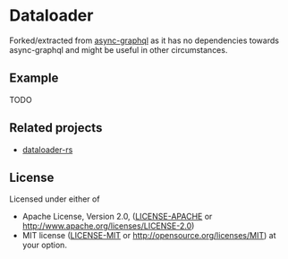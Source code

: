 # Dataloader
Forked/extracted from [async-graphql](https://github.com/async-graphql/async-graphql) as it has no dependencies towards async-graphql and might be useful in other circumstances.

## Example
TODO

## Related projects
- [dataloader-rs](https://github.com/cksac/dataloader-rs)

## License

Licensed under either of

- Apache License, Version 2.0,
  ([LICENSE-APACHE](./LICENSE-APACHE) or http://www.apache.org/licenses/LICENSE-2.0)
- MIT license ([LICENSE-MIT](./LICENSE-MIT) or http://opensource.org/licenses/MIT)
  at your option.